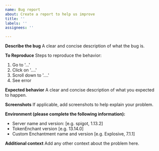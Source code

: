 ```yaml
---
name: Bug report
about: Create a report to help us improve
title: ''
labels: ''
assignees: ''

---
```


**Describe the bug**
A clear and concise description of what the bug is.

**To Reproduce**
Steps to reproduce the behavior:
1. Go to '...'
2. Click on '....'
3. Scroll down to '....'
4. See error

**Expected behavior**
A clear and concise description of what you expected to happen.

**Screenshots**
If applicable, add screenshots to help explain your problem.

**Environment (please complete the following information):**
 - Server name and version: [e.g. spigot, 1.13.2]
 - TokenEnchant version [e.g. 13.14.0]
 - Custom Enchantment name and version [e.g. Explosive, 7.1.1]

**Additional context**
Add any other context about the problem here.
